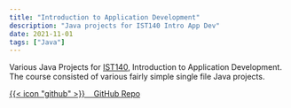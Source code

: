 ```yaml
---
title: "Introduction to Application Development"
description: "Java projects for IST140 Intro App Dev"
date: 2021-11-01
tags: ["Java"]
---
```

Various Java Projects for [IST140](https://bulletins.psu.edu/search/?scontext=courses&search=ist+140), Introduction to Application Development. The course consisted of various fairly simple single file Java projects.

[{{< icon "github" >}}&nbsp;&nbsp;&nbsp;&nbsp;GitHub Repo](https://github.com/lfgberg/IST140)
